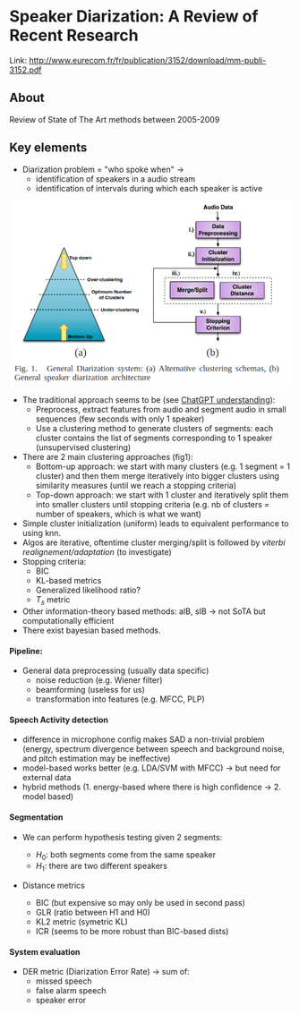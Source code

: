 # Speaker Diarization: A Review of Recent Research

Link: http://www.eurecom.fr/fr/publication/3152/download/mm-publi-3152.pdf

## About
Review of State of The Art methods between 2005-2009

## Key elements
- Diarization problem = "who spoke when" ->
    - identification of speakers in a audio stream
    - identification of intervals during which each speaker is active

![](img/dia_approches.png)

- The traditional approach seems to be (see [ChatGPT understanding](chatgpt.md)):
    - Preprocess, extract features from audio and segment audio in small sequences (few seconds with only 1 speaker)
    - Use a clustering method to generate clusters of segments: each cluster contains the list of segments corresponding to 1 speaker (unsupervised clustering)
- There are 2 main clustering approaches (fig1):
    - Bottom-up approach: we start with many clusters (e.g. 1 segment = 1 cluster) and then them merge iteratively into bigger clusters using similarity measures (until we reach a stopping criteria)
    - Top-down approach: we start with 1 cluster and iteratively split them into smaller clusters until stopping criteria (e.g. nb of clusters = number of speakers, which is what we want)
- Simple cluster initialization (uniform) leads to equivalent performance to using knn.
- Algos are iterative, oftentime cluster merging/split is followed by _viterbi realignement/adaptation_ (to investigate)
- Stopping criteria:
    - BIC
    - KL-based metrics
    - Generalized likelihood ratio?
    - $T_s$ metric
- Other information-theory based methods: aIB, sIB -> not SoTA but computationally efficient
- There exist bayesian based methods.

#### Pipeline:
- General data preprocessing (usually data specific)
    - noise reduction (e.g. Wiener filter)
    - beamforming (useless for us)
    - transformation into features (e.g. MFCC, PLP)

#### Speech Activity detection
- difference in microphone config makes SAD a non-trivial problem (energy, spectrum divergence between speech and background noise, and pitch estimation may be ineffective)
- model-based works better (e.g. LDA/SVM with MFCC) -> but need for external data
- hybrid methods (1. energy-based where there is high confidence -> 2. model based)

#### Segmentation
- We can perform hypothesis testing given 2 segments:
    - $H_0$: both segments come from the same
speaker
    - $H_1$: there are two different speakers 

- Distance metrics
    - BIC (but expensive so may only be used in second pass)
    - GLR (ratio between H1 and H0)
    - KL2 metric (symetric KL)
    - ICR (seems to be more robust than BIC-based dists)

#### System evaluation
- DER metric (Diarization Error Rate) -> sum of:
    - missed speech
    - false alarm speech
    - speaker error